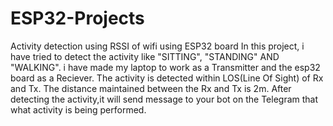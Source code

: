 # ESP32-Projects
Activity detection using RSSI of wifi using ESP32 board
In this project, i have tried to detect the activity like "SITTING", "STANDING" AND "WALKING". i have made my laptop to work as a Transmitter and the esp32 board as a Reciever.
The activity is detected within LOS(Line Of Sight) of Rx and Tx.
The distance maintained between the Rx and Tx is 2m.
After detecting the activity,it will send message to your bot on the Telegram that what activity is being performed.
